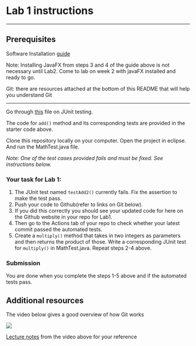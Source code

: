 # Lab 1 instructions

***
## Prerequisites
Software Installation [guide](https://udel.instructure.com/courses/1539549/files/87711831?module_item_id=18951427)

Note: Installing JavaFX from steps 3 and 4 of the guide above is not necessary until Lab2. Come to lab on week 2 with javaFX installed and ready to go.

Git: there are resources attached at the bottom of this README that will help you understand Git

***

Go through [this](https://github.com/vgutta/CISC275-Lab1-StarterCode/blob/master/JUnit4.pdf) file on JUnit testing.

The code for `add()` method and its corresponding tests are provided in the starter code above.

Clone this repository locally on your computer. Open the project in eclipse. And run the MathTest.java file.

*Note: One of the test cases provided fails and must be fixed. See instructions below.*

### Your task for Lab 1: 
1. The JUnit test named `testAdd2()` currently fails. Fix the assertion to make the test pass. 
2. Push your code to Github(refer to links on Git below). 
3. If you did this correctly you should see your updated code for here on the Github website in your repo for Lab1. 
4. Then go to the Actions tab of your repo to check whether your latest commit passed the automated tests.
5. Create a `multiply()` method that takes in two integers as parameters and then returns the product of those. Write a corresponding JUnit test for `multiply()` in MathTest.java. Repeat steps 2-4 above.

### Submission
You are done when you complete the steps 1-5 above and if the automated tests pass. 



## Additional resources

The video below gives a good overview of how Git works


[![](http://img.youtube.com/vi/2sjqTHE0zok/0.jpg)](http://www.youtube.com/watch?v=2sjqTHE0zok "Git overview")

[Lecture notes](https://missing.csail.mit.edu/2020/version-control/) from the video above for your reference


